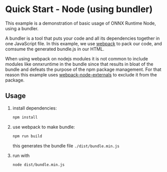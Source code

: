 # Quick Start - Node (using bundler)

This example is a demonstration of basic usage of ONNX Runtime Node, using a bundler.

A bundler is a tool that puts your code and all its dependencies together in one JavaScript file. In this example, we use [webpack](https://webpack.js.org) to pack our code, and comsume the generated bundle.js in our HTML.

When using webpack on nodejs modules it is not common to include modules like onnxruntime in the bundle since that results in bloat of the bundle and defeats the purpose of the npm package management. For that reason this example uses [webpack-node-externals](https://www.npmjs.com/package/webpack-node-externals) to exclude it from the package.

## Usage

1. install dependencies:
   ```sh
   npm install
   ```

2. use webpack to make bundle:
   ```sh
   npm run build
   ```
   this generates the bundle file `./dist/bundle.min.js`

3. run with
   ```sh
   node dist/bundle.min.js
   ```
   